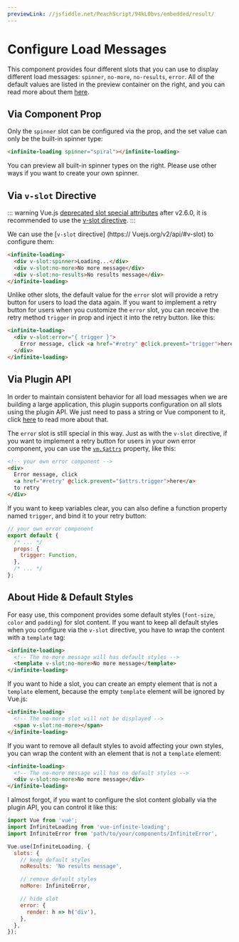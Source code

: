 ```yaml
---
previewLink: //jsfiddle.net/PeachScript/94kL0bvs/embedded/result/
---
```


# Configure Load Messages

This component provides four different slots that you can use to display different load messages: `spinner`, `no-more`, `no-results`, `error`. All of the default values are listed in the preview container on the right, and you can read more about them [here](../api/#slots).

## Via Component Prop

Only the `spinner` slot can be configured via the prop, and the set value can only be the built-in spinner type:

``` html
<infinite-loading spinner="spiral"></infinite-loading>
```

You can preview all built-in spinner types on the right. Please use other ways if you want to create your own spinner.

## Via `v-slot` Directive

::: warning
Vue.js [deprecated slot special attributes](https://vuejs.org/v2/api/#slot-deprecated) after v2.6.0, it is recommended to use the [v-slot directive](https://vuejs.org/v2/api/#v-slot).
:::

We can use the [`v-slot` directive] (https:// Vuejs.org/v2/api/#v-slot) to configure them:

``` html
<infinite-loading>
  <div v-slot:spinner>Loading...</div>
  <div v-slot:no-more>No more message</div>
  <div v-slot:no-results>No results message</div>
</infinite-loading>
```

Unlike other slots, the default value for the `error` slot will provide a retry button for users to load the data again. If you want to implement a retry button for users when you customize the `error` slot, you can receive the retry method `trigger` in prop and inject it into the retry button. like this:

``` html
<infinite-loading>
  <div v-slot:error="{ trigger }">
    Error message, click <a href="#retry" @click.prevent="trigger">here</a> to retry
  </div>
</infinite-loading>
```

## Via Plugin API

In order to maintain consistent behavior for all load messages when we are building a large application, this plugin supports configuration on all slots using the plugin API. We just need to pass a string or Vue component to it, click [here](./configure-plugin-opts.md#slots) to read more about that.

The `error` slot is still special in this way. Just as with the `v-slot` directive, if you want to implement a retry button for users in your own error component, you can use the [`vm.$attrs`](https://cn.vuejs.org/v2/api/#vm-attrs) property, like this:

``` html
<!-- your own error component -->
<div>
  Error message, click
  <a href="#retry" @click.prevent="$attrs.trigger">here</a>
  to retry
</div>
```

If you want to keep variables clear, you can also define a function property named `trigger`, and bind it to your retry button:

``` js
// your own error component
export default {
  /* ... */
  props: {
    trigger: Function,
  },
  /* ... */
};
```

## About Hide & Default Styles

For easy use, this component provides some default styles (`font-size`, `color` and `padding`) for slot content. If you want to keep all default styles when you configure via the `v-slot` directive, you have to wrap the content with a `template` tag:

``` html
<infinite-loading>
  <!-- The no-more message will has default styles -->
  <template v-slot:no-more>No more message</template>
</infinite-loading>

```

If you want to hide a slot, you can create an empty element that is not a `template` element, because the empty `template` element will be ignored by Vue.js:

``` html
<infinite-loading>
  <!-- The no-more slot will not be displayed -->
  <span v-slot:no-more></span>
</infinite-loading>
```

If you want to remove all default styles to avoid affecting your own styles, you can wrap the content with an element that is not a `template` element:

``` html
<infinite-loading>
  <!-- The no-more message will has no default styles -->
  <div v-slot:no-more>No more message</div>
</infinite-loading>
```

I almost forgot, if you want to configure the slot content globally via the plugin API, you can control it like this:

``` js
import Vue from 'vue';
import InfiniteLoading from 'vue-infinite-loading';
import InfiniteError from 'path/to/your/components/InfiniteError',

Vue.use(InfiniteLoading, {
  slots: {
    // keep default styles
    noResults: 'No results message',

    // remove default styles
    noMore: InfiniteError,

    // hide slot
    error: {
      render: h => h('div'),
    },
  },
});
```
